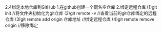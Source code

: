 2.4绑定本地仓库到GitHub
1.在github创建一个同名空仓库
2.绑定远程仓库
(1)git init  //将文件夹初始化为git仓库
(2)git remote -v  //查看当前的git仓库绑定的远程仓库
(3)git remote add origin 仓库地址  //绑定远程仓库
(4)git remote remove origin  //移除绑定